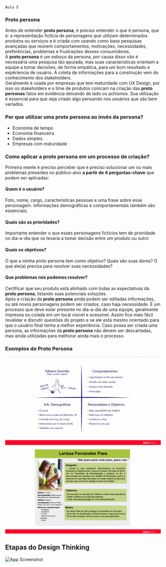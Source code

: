     Aula 5

### Proto persona

Antes de entender **proto persona**, é preciso entender o que é persona, que é: a representação fictícia de personagens que utilizam determinados produtos ou serviços e é criada com usando como base pesquisas avançadas que reunem comportamentos, motivações, necessidades, preferências, problemas e frustrações desses consumidores.<br>
A **proto persona** é um esboço da persona, por causa disso não é necessária uma pesquisa tão apurada, mas suas caracteristicas orientam a equipe a tomar decisões, de forma empática, para um bom resultado e expêriencia de usuário. A coleta de informações para a construção vem do conhecimento dos stakeholders.<br>
Geralmente é usada por empresas que tem maturidade com UX Design, por isso os stakeholders e o time de produtos colocam na criação das **proto personas** fatos em evidência deixando de lado os achismos. Sua utilização é essencial para que seja criado algo pensando nos usuários que são bem variados.

### Por que utilizar uma proto persona ao invés da persona?

- Economia de tempo
- Economia financeira
- Dados simples
- Empresas com maturidade

### Como aplicar a proto persona em um processo de criação?
Primeira mente é preciso perceber que é preciso solucionar um ou mais problemas presentes no público-alvo **a partir de 4 perguntas-chave** que podem ser aplicadas:
#### Quem é o usuário?
Foto, nome, cargo, caracteristicas pessoas e uma frase sobre esse personagem. Informações demográficas e comportamentais também são essenciais.
#### Quais são as prioridades?
Importante entender o que esses personagens fictícios tem de prioridade no dia-a-dia que os levaria a tomar decisão entre um produto ou outro
#### Quais os objetivos?
O que a minha proto persona tem como objetivo? Quais são suas dores? O que ele(a) precisa para resolver suas necessidades?
#### Que problemas nós podemos resolver?
Certificar que seu produto está alinhado com todas as expectativas da **proto persona**, listando suas potenciais soluções.<br>
Após a criação da **proto persona** ainda podem ser editadas informações, ou até novos personagens podem ser criados, caso haja necessidade. É um processo que deve estar presente no dia-a-dia de uma equipe, geralmente impressa ou colada em um local visível e acessível. Assim fica mais fácil revalidar e discutir questões do projeto e se ele está mesmo orientado para que o usuário final tenha a melhor experiência.
Caso possa ser criada uma persona, as informações da **proto persona** não devem ser descartadas, mas ainda utilizadas para melhorar ainda mais o processo.
### Exemplos de Proto Persona
![App Screenshot](https://github.com/1pretom/CertifiedTechDeveloper/blob/main/Design-Thinking/aula5e6/Exemplo-de-Proto-Persona.png?raw=true)
![App Screenshot](https://github.com/1pretom/CertifiedTechDeveloper/blob/main/Design-Thinking/aula5e6/Exemplo-de-Proto-Persona-2.png?raw=true)

## Etapas do Design Thinking
![App Screenshot](https://assets.digitalhouse.com/content/br/mkt/abc.png)


